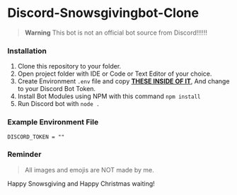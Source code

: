 # Discord-Snowsgivingbot-Clone
> **Warning**
> This bot is not an official bot source from Discord!!!!!!


### Installation
1. Clone this repository to your folder.
2. Open project folder with IDE or Code or Text Editor of your choice.
3. Create Environment `.env` file and copy **[THESE INSIDE OF IT](#example-environment-file)**, And change to your Discord Bot Token.
4. Install Bot Modules using NPM with this command `npm install`
5. Run Discord bot with `node .`


### Example Environment File
```env
DISCORD_TOKEN = ""
```

### Reminder
> All images and emojis are NOT made by me.

Happy Snowsgiving and Happy Christmas waiting!
